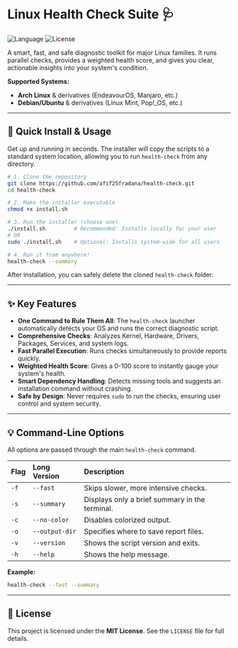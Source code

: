 # Linux Health Check Suite 🩺

![Language](https://img.shields.io/badge/Made%20with-Bash-blue?style=for-the-badge&logo=gnu-bash)
![License](https://img.shields.io/badge/License-MIT-purple?style=for-the-badge)

A smart, fast, and safe diagnostic toolkit for major Linux families. It runs parallel checks, provides a weighted health score, and gives you clear, actionable insights into your system's condition.

**Supported Systems:**
* **Arch Linux** & derivatives (EndeavourOS, Manjaro, etc.)
* **Debian/Ubuntu** & derivatives (Linux Mint, Pop!_OS, etc.)

---

## 🚀 Quick Install & Usage

Get up and running in seconds. The installer will copy the scripts to a standard system location, allowing you to run `health-check` from any directory.

```bash
# 1. Clone the repository
git clone https://github.com/afif25fradana/health-check.git
cd health-check

# 2. Make the installer executable
chmod +x install.sh

# 3. Run the installer (choose one)
./install.sh         # Recommended: Installs locally for your user
# OR
sudo ./install.sh    # Optional: Installs system-wide for all users

# 4. Run it from anywhere!
health-check --summary
```

After installation, you can safely delete the cloned `health-check` folder.

---

## ✨ Key Features

* **One Command to Rule Them All**: The `health-check` launcher automatically detects your OS and runs the correct diagnostic script.
* **Comprehensive Checks**: Analyzes Kernel, Hardware, Drivers, Packages, Services, and system logs.
* **Fast Parallel Execution**: Runs checks simultaneously to provide reports quickly.
* **Weighted Health Score**: Gives a 0-100 score to instantly gauge your system's health.
* **Smart Dependency Handling**: Detects missing tools and suggests an installation command without crashing.
* **Safe by Design**: Never requires `sudo` to run the checks, ensuring user control and system security.

---

## 💡 Command-Line Options

All options are passed through the main `health-check` command.

| Flag | Long Version    | Description                                  |
| :--- | :-------------- | :------------------------------------------- |
| `-f` | `--fast`        | Skips slower, more intensive checks.         |
| `-s` | `--summary`     | Displays only a brief summary in the terminal. |
| `-c` | `--no-color`    | Disables colorized output.                   |
| `-o` | `--output-dir`  | Specifies where to save report files.        |
| `-v` | `--version`     | Shows the script version and exits.          |
| `-h` | `--help`        | Shows the help message.                      |

**Example:**
```bash
health-check --fast --summary
```

---

## 📜 License

This project is licensed under the **MIT License**. See the `LICENSE` file for full details.
